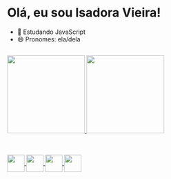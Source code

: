 # Olá, eu sou Isadora Vieira!

- 🌱 Estudando JavaScript
- 😄 Pronomes: ela/dela

##

<div>
  <a href="https://github.com/isadoravieira">
  <img height="180em" src="https://github-readme-stats.vercel.app/api?username=isadoravieira&show_icons=true&theme=radical&include_all_commits=true&count_private=true"/>
  <img height="180em" src="https://github-readme-stats.vercel.app/api/top-langs/?username=isadoravieira&layout=compact&langs_count=7&theme=radical"/>
</div>

  ##
<div style="display: inline_block" ><br>
  <img align="center" height="40em" src="https://cdn.jsdelivr.net/gh/devicons/devicon/icons/javascript/javascript-original.svg" />
  <img align="center" height="40em" src="https://cdn.jsdelivr.net/gh/devicons/devicon/icons/css3/css3-original.svg" />
  <img align="center" height="40em" src="https://cdn.jsdelivr.net/gh/devicons/devicon/icons/html5/html5-original.svg" />
  <img align="center" height="40em" src="https://cdn.jsdelivr.net/gh/devicons/devicon/icons/python/python-original.svg" />
</div>  

  

